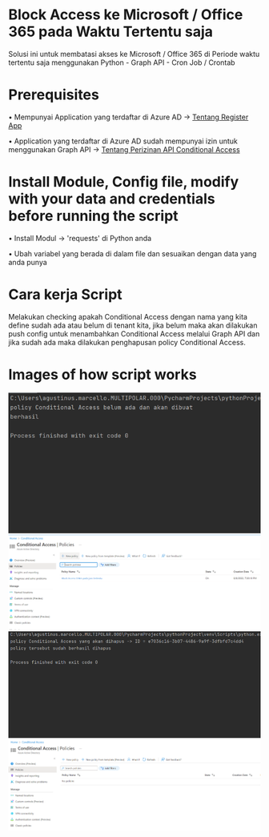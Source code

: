 # Block Access ke Microsoft / Office 365 pada Waktu Tertentu saja

Solusi ini untuk membatasi akses ke Microsoft / Office 365 di Periode waktu tertentu saja menggunakan Python - Graph API - Cron Job / Crontab 

# Prerequisites
• Mempunyai Application yang terdaftar di Azure AD -> <a href = "https://docs.microsoft.com/en-us/graph/auth-register-app-v2" target="_blank">Tentang Register App</a>

• Application yang terdaftar di Azure AD sudah mempunyai izin untuk menggunakan Graph API -> <a href = "https://github.com/Azure-Samples/azure-ad-conditional-access-apis/blob/main/01-configure/graphapi/readme.md" target="_blank">Tentang Perizinan API Conditional Access</a>

# Install Module, Config file, modify with your data and credentials before running the script
• Install Modul -> 'requests' di Python anda

• Ubah variabel yang berada di dalam file dan sesuaikan dengan data yang anda punya

# Cara kerja Script
Melakukan checking apakah Conditional Access dengan nama yang kita define sudah ada atau belum di tenant kita, jika belum maka akan dilakukan push config untuk menambahkan Conditional Access melalui Graph API dan jika sudah ada maka dilakukan penghapusan policy Conditional Access.


# Images of how script works

<img src="screenshots/post.PNG"><br>
<img src="screenshots/post-ca.PNG"><br>
<img src="screenshots/delete.PNG"><br>
<img src="screenshots/delete-ca.PNG"><br>

